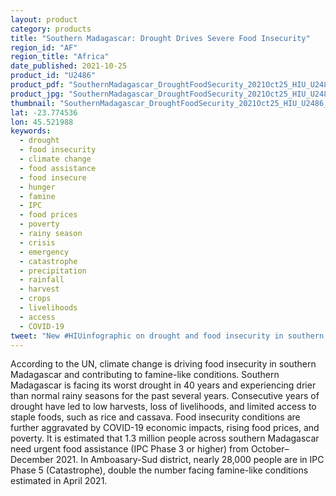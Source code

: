 ```yaml
---
layout: product
category: products
title: "Southern Madagascar: Drought Drives Severe Food Insecurity"
region_id: "AF" 
region_title: "Africa" 
date_published: 2021-10-25
product_id: "U2486"
product_pdf: "SouthernMadagascar_DroughtFoodSecurity_2021Oct25_HIU_U2486.pdf"
product_jpg: "SouthernMadagascar_DroughtFoodSecurity_2021Oct25_HIU_U2486.jpg"
thumbnail: "SouthernMadagascar_DroughtFoodSecurity_2021Oct25_HIU_U2486_thumb.jpg"
lat: -23.774536
lon: 45.521988
keywords:
  - drought
  - food insecurity
  - climate change
  - food assistance
  - food insecure
  - hunger
  - famine
  - IPC
  - food prices
  - poverty
  - rainy season
  - crisis
  - emergency
  - catastrophe
  - precipitation
  - rainfall
  - harvest
  - crops
  - livelihoods
  - access
  - COVID-19
tweet: "New #HIUinfographic on drought and food insecurity in southern Madagascar:"
---
```

According to the UN, climate change is driving food insecurity in southern Madagascar and contributing to famine-like conditions. Southern Madagascar is facing its worst drought in 40 years and experiencing drier than normal rainy seasons for the past several years. Consecutive years of drought have led to low harvests, loss of livelihoods, and limited access to staple foods, such as rice and cassava. Food insecurity conditions are further aggravated by COVID-19 economic impacts, rising food prices, and poverty. It is estimated that 1.3 million people across southern Madagascar need urgent food assistance (IPC Phase 3 or higher) from October–December 2021. In Amboasary-Sud district, nearly 28,000 people are in IPC Phase 5 (Catastrophe), double the number facing famine-like conditions estimated in April 2021.

